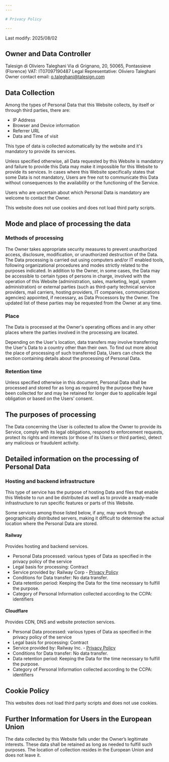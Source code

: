 ```yaml
---
---

# Privacy Policy

---
```


Last modify: 2025/08/02

## Owner and Data Controller

Talesign di Oliviero Taleghani
Via di Grignano, 20, 50065, Pontassieve (Florence)
VAT: IT07097190487
Legal Representative: Oliviero Taleghani
Owner contact email: o.taleghani@talesign.com 

## Data Collection
Among the types of Personal Data that this Website collects, by itself or through third parties, there are:

- IP Address
- Browser and Device information 
- Referrer URL
- Data and Time of visit

This type of data is collected automatically by the website and it's mandatory to provide its services.

Unless specified otherwise, all Data requested by this Website is mandatory and failure to provide this Data may make it impossible for this Website to provide its services. In cases where this Website specifically states that some Data is not mandatory, Users are free not to communicate this Data without consequences to the availability or the functioning of the Service.

Users who are uncertain about which Personal Data is mandatory are welcome to contact the Owner.

This website does not use cookies and does not load third party scripts. 

## Mode and place of processing the data
### Methods of processing
The Owner takes appropriate security measures to prevent unauthorized access, disclosure, modification, or unauthorized destruction of the Data.
The Data processing is carried out using computers and/or IT enabled tools, following organizational procedures and modes strictly related to the purposes indicated. In addition to the Owner, in some cases, the Data may be accessible to certain types of persons in charge, involved with the operation of this Website (administration, sales, marketing, legal, system administration) or external parties (such as third-party technical service providers, mail carriers, hosting providers, IT companies, communications agencies) appointed, if necessary, as Data Processors by the Owner. The updated list of these parties may be requested from the Owner at any time.

### Place
The Data is processed at the Owner's operating offices and in any other places where the parties involved in the processing are located.

Depending on the User's location, data transfers may involve transferring the User's Data to a country other than their own. To find out more about the place of processing of such transferred Data, Users can check the section containing details about the processing of Personal Data.

### Retention time
Unless specified otherwise in this document, Personal Data shall be processed and stored for as long as required by the purpose they have been collected for and may be retained for longer due to applicable legal obligation or based on the Users’ consent.

## The purposes of processing
The Data concerning the User is collected to allow the Owner to provide its Service, comply with its legal obligations, respond to enforcement requests, protect its rights and interests (or those of its Users or third parties), detect any malicious or fraudulent activity.

## Detailed information on the processing of Personal Data

### Hosting and backend infrastructure
This type of service has the purpose of hosting Data and files that enable this Website to run and be distributed as well as to provide a ready-made infrastructure to run specific features or parts of this Website.

Some services among those listed below, if any, may work through geographically distributed servers, making it difficult to determine the actual location where the Personal Data are stored.

#### Railway
Provides hosting and backend services.
- Personal Data processed: various types of Data as specified in the privacy policy of the service
- Legal basis for processing: Contract
- Service provided by: Railway Corp - [Privacy Policy](https://railway.com/legal/privacy)
- Conditions for Data transfer: No data transfer.
- Data retention period: Keeping the Data for the time necessary to fulfill the purpose.
- Category of Personal Information collected according to the CCPA: identifiers

#### Cloudflare
Provides CDN, DNS and website protection services.
- Personal Data processed: various types of Data as specified in the privacy policy of the service
- Legal basis for processing: Contract
- Service provided by: Railway Inc. - [Privacy Policy](https://www.cloudflare.com/trust-hub/privacy-and-data-protection/)
- Conditions for Data transfer: No data transfer.
- Data retention period: Keeping the Data for the time necessary to fulfill the purpose.
- Category of Personal Information collected according to the CCPA: identifiers

## Cookie Policy
This websites does not load third party scripts and does not use cookies.

## Further Information for Users in the European Union

The data collected by this Website falls under the Owner’s legitimate interests. These data shall be retained as long as needed to fulfill such purposes. The location of collection resides in the European Union and does not leave it.
